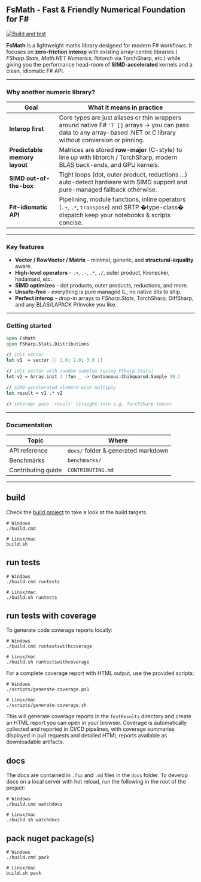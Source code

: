 ## FsMath - Fast & Friendly Numerical Foundation for F\#

[![Build and test](https://github.com/fslaborg/FsMath/actions/workflows/build-and-test.yml/badge.svg)](https://github.com/fslaborg/FsMath/actions/workflows/build-and-test.yml)

**FsMath** is a lightweight maths library designed for modern F# workflows.
It focuses on **zero-friction interop** with existing array-centric libraries ( *FSharp.Stats*, *Math.NET Numerics*, *libtorch* via TorchSharp, etc.) while giving you the performance head-room of **SIMD-accelerated** kernels and a clean, idiomatic F# API.

---

### Why another numeric library?

| Goal                          | What it means in practice                                                                                                                                            |
| ----------------------------- | -------------------------------------------------------------------------------------------------------------------------------------------------------------------- |
| **Interop first**             | Core types are just aliases or thin wrappers around native F# `'T []` arrays -> you can pass data to any array-based .NET or C library without conversion or pinning.|
| **Predictable memory layout** | Matrices are stored **row-major** (C-style) to line up with libtorch / TorchSharp, modern BLAS back-ends, and GPU kernels.                                           |
| **SIMD out-of-the-box**       | Tight loops (dot, outer product, reductions ...) auto-detect hardware with SIMD support and pure-managed fallback otherwise.            |
| **F#-idiomatic API**          | Pipelining, module functions, inline operators (`.+`, `.*`, `transpose`) and SRTP �type-class� dispatch keep your notebooks & scripts concise.                       |

---

### Key features

* **Vector / RowVector / Matrix** - minimal, generic, and **structural-equality** aware.
* **High-level operators** - `.+`, `.-`, `.*`, `./`, outer product, Kronecker, hadamard, etc.
* **SIMD optimizes** - dot products, outer products, reductions, and more. 
* **Unsafe-free** - everything is pure managed IL; no native dlls to ship.
* **Perfect interop** - drop-in arrays to *FSharp.Stats*, TorchSharp, DiffSharp, and any BLAS/LAPACK P/Invoke you like.

---

### Getting started

```fsharp
open FsMath
open FSharp.Stats.Distributions

// init vector
let v1  = vector [| 1.0; 2.0; 3.0 |]

// init vector with random samples (using FSharp.Stats)
let v2 = Array.init 3 (fun _ -> Continuous.ChiSquared.Sample 30.)

// SIMD-accelerated element-wise multiply
let result = v1 .* v2              

// interop: pass 'result' straight into e.g. TorchSharp tensor
```

---

### Documentation

| Topic                                  | Where                               |
| -------------------------------------- | ----------------------------------- |
| API reference                          | `docs/` folder & generated markdown |
| Benchmarks                             | `benchmarks/`                       |
| Contributing guide                     | `CONTRIBUTING.md`                   |


---




## build

Check the [build project](./build) to take a look at the build targets.

```shell
# Windows
./build.cmd

# Linux/mac
build.sh
```

## run tests

```shell
# Windows
./build.cmd runtests

# Linux/mac
./build.sh runtests
```

## run tests with coverage

To generate code coverage reports locally:

```shell
# Windows
./build.cmd runtestswithcoverage

# Linux/mac
./build.sh runtestswithcoverage
```

For a complete coverage report with HTML output, use the provided scripts:

```shell
# Windows
./scripts/generate-coverage.ps1

# Linux/mac
./scripts/generate-coverage.sh
```

This will generate coverage reports in the `TestResults` directory and create an HTML report you can open in your browser. Coverage is automatically collected and reported in CI/CD pipelines, with coverage summaries displayed in pull requests and detailed HTML reports available as downloadable artifacts.

## docs

The docs are contained in `.fsx` and `.md` files in the `docs` folder. To develop docs on a local server with hot reload, run the following in the root of the project:

```shell
# Windows
./build.cmd watchdocs

# Linux/mac
./build.sh watchdocs
```

## pack nuget package(s)
```shell
# Windows
./build.cmd pack

# Linux/mac
build.sh pack
```